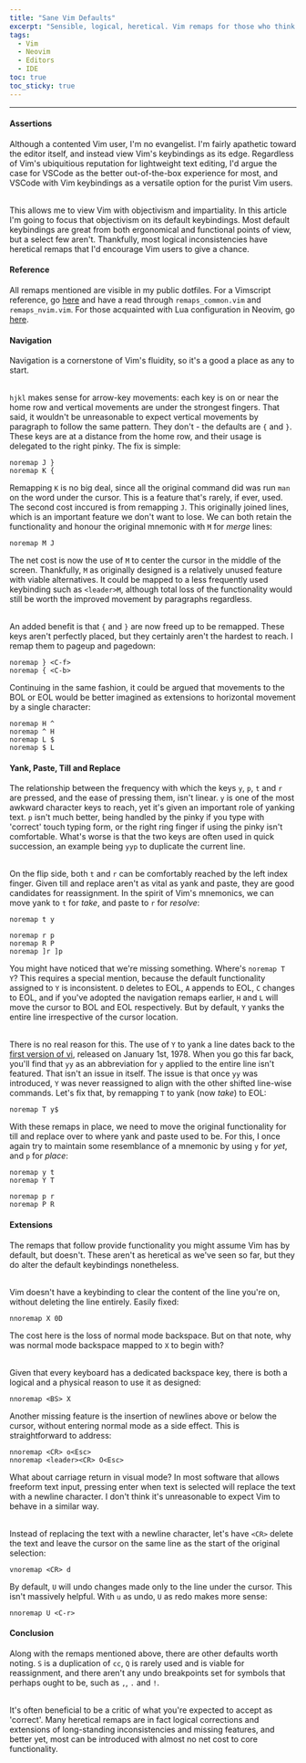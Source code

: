 ```yaml
---
title: "Sane Vim Defaults"
excerpt: "Sensible, logical, heretical. Vim remaps for those who think 'Y' should yank to EOL"
tags:
  - Vim
  - Neovim
  - Editors
  - IDE
toc: true
toc_sticky: true
---
```


<!-- Load in a highlight.js theme for code blocks -->
<link rel="stylesheet" href="/assets/css/highlight/base16/gruvbox-dark-hard.min.css">

<hr>

<h4 id="assertions" class="article-header-start">Assertions</h4>
<p class="article-text">
  Although a contented Vim user, I'm no evangelist. I'm fairly apathetic toward the editor itself, and instead view Vim's
  keybindings as its edge. Regardless of Vim's ubiquitious reputation for lightweight text editing, I'd argue the case for
  VSCode as the better out-of-the-box experience for most, and VSCode with Vim keybindings as a versatile option for the
  purist Vim users.<br><br>

  This allows me to view Vim with objectivism and impartiality. In this article I'm going to focus that objectivism on
  its default keybindings. Most default keybindings are great from both ergonomical and functional points of view, but a
  select few aren't. Thankfully, most logical inconsistencies have heretical remaps that I'd encourage Vim users to give
  a chance.
</p>

<h4 id="reference" class="article-header-start">Reference</h4>
<p class="article-text">
  All remaps mentioned are visible in my public dotfiles. For a Vimscript reference, go
  <a class="article-text-link" href="https://github.com/dominicpalmer/dotfiles/tree/master/common/nvim_vimscript">here</a> and
  have a read through <code class="article-text">remaps_common.vim</code> and <code class="article-text">remaps_nvim.vim</code>.
  For those acquainted with Lua configuration in Neovim, go
  <a class="article-text-link" href="https://github.com/dominicpalmer/dotfiles/blob/master/common/nvim/lua/core/remaps.lua">here</a>.
</p>

<h4 id="navigation" class="article-header-start">Navigation</h4>
<p class="article-text">
  Navigation is a cornerstone of Vim's fluidity, so it's a good a place as any to start.<br><br>

  <code class="article-text">hjkl</code> makes sense for arrow-key movements: each key is on or near the home row and
  vertical movements are under the strongest fingers. That said, it wouldn't be unreasonable to expect vertical movements
  by paragraph to follow the same pattern. They don't - the defaults are <code class="article-text">{</code>
  and <code class="article-text">}</code>. These keys are at a distance from the home row, and their usage is delegated
  to the right pinky. The fix is simple:
</p>

<pre class="article-text"><code class="vim">noremap J }
noremap K {
</code></pre>

<p class="article-text">
  Remapping <code class="article-text">K</code> is no big deal, since all the original command did was run
  <code class="article-text">man</code> on the word under the cursor. This is a feature that's rarely, if ever, used.
  The second cost inccured is from remapping <code class="article-text">J</code>. This originally joined lines, which is an
  important feature we don't want to lose. We can both retain the functionality and honour the original mnemonic with
  <code class="article-text">M</code> for <i>merge</i> lines:
</p>

<pre class="article-text"><code class="vim">noremap M J
</code></pre>

<p class="article-text">
  The net cost is now the use of <code class="article-text">M</code> to center the cursor in the middle of the screen.
  Thankfully, <code class="article-text">M</code> as originally designed is a relatively unused feature with viable
  alternatives. It could be mapped to a less frequently used keybinding such as
  <code class="article-text">&lt;leader&gt;M</code>, although total loss of the functionality would still be worth
  the improved movement by paragraphs regardless.<br><br>

  An added benefit is that <code class="article-text">{</code> and <code class="article-text">}</code> are now freed up
  to be remapped. These keys aren't perfectly placed, but they certainly aren't the hardest to reach.  I remap them to
  pageup and pagedown:
</p>

<pre class="article-text"><code class="vim">noremap } &lt;C-f&gt;
noremap { &lt;C-b&gt;
</code></pre>

<p class="article-text">
  Continuing in the same fashion, it could be argued that movements to the BOL or EOL would be better imagined as extensions
  to horizontal movement by a single character:
</p>

<pre class="article-text"><code class="vim">noremap H ^
noremap ^ H
noremap L $
noremap $ L
</code></pre>

<h4 id="yank" class="article-header-start">Yank, Paste, Till and Replace</h4>
<p class="article-text">
  The relationship between the frequency with which the keys <code class="article-text">y</code>,
  <code class="article-text">p</code>, <code class="article-text">t</code> and <code class="article-text">r</code> are
  pressed, and the ease of pressing them, isn't linear. <code class="article-text">y</code> is one of the most awkward
  character keys to reach, yet it's given an important role of yanking text. <code class="article-text">p</code> isn't
  much better, being handled by the pinky if you type with 'correct' touch typing form, or the right ring finger if using
  the pinky isn't comfortable. What's worse is that the two keys are often used in quick succession, an example being
  <code class="article-text">yyp</code> to duplicate the current line.<br><br>

  On the flip side, both <code class="article-text">t</code> and <code class="article-text">r</code> can be comfortably
  reached by the left index finger. Given till and replace aren't as vital as yank and paste, they are good candidates
  for reassignment. In the spirit of Vim's mnemonics, we can move yank to <code class="article-text">t</code> for
  <i>take</i>, and paste to <code class="article-text">r</code> for <i>resolve</i>:
<p class="article-text">

<pre class="article-text"><code class="vim">noremap t y

noremap r p
noremap R P
noremap ]r ]p
</code></pre>

<p class="article-text">
  You might have noticed that we're missing something. Where's <code class="article-text">noremap T Y</code>? This requires
  a special mention, because the default functionality assigned to <code class="article-text">Y</code> is inconsistent.
  <code class="article-text">D</code> deletes to EOL, <code class="article-text">A</code> appends to EOL,
  <code class="article-text">C</code> changes to EOL, and if you've adopted the navigation remaps earlier,
  <code class="article-text">H</code> and <code class="article-text">L</code> will move the cursor to BOL and EOL
  respectively. But by default, <code class="article-text">Y</code> yanks the entire line irrespective of the cursor location.
  <br><br>

  There is no real reason for this. The use of <code class="article-text">Y</code> to yank a line dates back to the
  <a class="article-text-link" href="https://github.com/n-t-roff/ex-1.1">first version of vi</a>, released on January 1st, 1978.
  When you go this far back, you'll find that <code class="article-text">yy</code> as an abbreviation for
  <code class="article-text">y</code> applied to the entire line isn't featured. That isn't an issue in itself.
  The issue is that once <code class="article-text">yy</code> was introduced, <code class="article-text">Y</code> was
  never reassigned to align with the other shifted line-wise commands. Let's fix that, by remapping
  <code class="article-text">T</code> to yank (now <i>take</i>) to EOL:
</p>

<pre class="article-text"><code class="vim">noremap T y$
</code></pre>

<p class="article-text">
  With these remaps in place, we need to move the original functionality for till and replace over
  to where yank and paste used to be. For this, I once again try to maintain some resemblance of a mnemonic by using
  <code class="article-text">y</code> for <i>yet</i>, and <code class="article-text">p</code> for <i>place</i>:
</p>

<pre class="article-text"><code class="vim">noremap y t
noremap Y T

noremap p r
noremap P R
</code></pre>

<h4 id="extensions" class="article-header-start">Extensions</h4>
<p class="article-text">
  The remaps that follow provide functionality you might assume Vim has by default, but doesn't. These aren't as heretical
  as we've seen so far, but they do alter the default keybindings nonetheless.<br><br>

  Vim doesn't have a keybinding to clear the content of the line you're on, without deleting the line entirely. Easily
  fixed:
</p>

<pre class="article-text"><code class="vim">nnoremap X 0D
</code></pre>

<p class="article-text">
  The cost here is the loss of normal mode backspace. But on that note, why was normal mode backspace mapped to
  <code class="article-text">X</code> to begin with?<br><br>

  Given that every keyboard has a dedicated backspace key, there is both a logical and a physical reason to use it as
  designed:
</p>

<pre class="article-text"><code class="vim">nnoremap &lt;BS&gt; X
</code></pre>

<p class="article-text">
  Another missing feature is the insertion of newlines above or below the cursor, without entering normal mode as a side
  effect. This is straightforward to address:
</p>

<pre class="article-text"><code class="vim">nnoremap &lt;CR&gt; o&lt;Esc&gt;
nnoremap &lt;leader&gt;&lt;CR&gt; O&lt;Esc&gt;
</code></pre>

<p class="article-text">
  What about carriage return in visual mode? In most software that allows freeform text input, pressing enter when text
  is selected will replace the text with a newline character. I don't think it's unreasonable to expect Vim to behave in
  a similar way.<br><br>

  Instead of replacing the text with a newline character, let's have <code class="article-text">&lt;CR&gt;</code> delete
  the text and leave the cursor on the same line as the start of the original selection:
</p>

<pre class="article-text"><code class="vim">vnoremap &lt;CR&gt; d
</code></pre>

<p class="article-text">
  By default, <code class="article-text">U</code> will undo changes made only to the line under the cursor. This isn't
  massively helpful. With <code class="article-text">u</code> as undo, <code class="article-text">U</code> as redo makes
  more sense:
</p>

<pre class="article-text"><code class="vim">nnoremap U &lt;C-r&gt;
</code></pre>

<h4 id="conclusion" class="article-header-start">Conclusion</h4>
<p class="article-text">
  Along with the remaps mentioned above, there are other defaults worth noting. <code class="article-text">S</code>
  is a duplication of <code class="article-text">cc</code>, <code class="article-text">Q</code> is rarely used and is viable
  for reassignment, and there aren't any undo breakpoints set for symbols that perhaps ought to be, such as
  <code class="article-text">,</code>, <code class="article-text">.</code> and <code class="article-text">!</code>.<br><br>

  It's often beneficial to be a critic of what you're expected to accept as 'correct'. Many heretical remaps are in fact
  logical corrections and extensions of long-standing inconsistencies and missing features, and better yet, most can be
  introduced with almost no net cost to core functionality.
</p>
